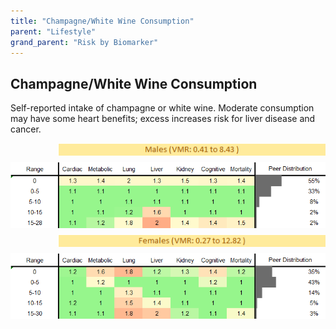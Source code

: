 ```yaml
---
title: "Champagne/White Wine Consumption"
parent: "Lifestyle"
grand_parent: "Risk by Biomarker"
---
```



## Champagne/White Wine Consumption


Self-reported intake of champagne or white wine. Moderate consumption may have some heart benefits; excess increases risk for liver disease and cancer.

<div style="display: flex; flex-direction: column; gap: 10px;">

  <img src="/assets/images/vmrbiomarker_champagne_white_wine_intake__male.png" alt="Champagne/White Wine Consumption VMR Male" style="margin-left: 15%">
  <img src="/assets/images/rr_champagne_white_wine_intake__male.png" alt="Champagne/White Wine Consumption RR Male">

  <img src="/assets/images/vmrbiomarker_champagne_white_wine_intake__female.png" alt="Champagne/White Wine Consumption VMR Female" style="margin-left: 15%; ">
  <img src="/assets/images/rr_champagne_white_wine_intake__female.png" alt="Champagne/White Wine Consumption RR Female">

</div>



